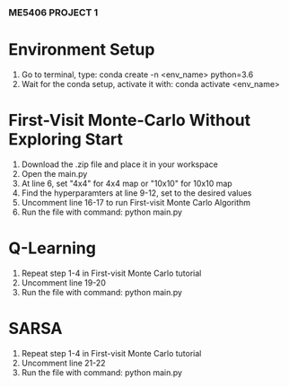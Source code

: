 ### ME5406 PROJECT 1

# Environment Setup
1. Go to terminal, type: conda create -n <env_name> python=3.6
2. Wait for the conda setup, activate it with: conda activate <env_name>

# First-Visit Monte-Carlo Without Exploring Start
1. Download the .zip file and place it in your workspace
2. Open the main.py 
3. At line 6, set "4x4" for 4x4 map or "10x10" for 10x10 map
4. Find the hyperparamters at line 9-12, set to the desired values
5. Uncomment line 16-17 to run First-visit Monte Carlo Algorithm
6. Run the file with command: python main.py

# Q-Learning
1. Repeat step 1-4 in First-visit Monte Carlo tutorial
2. Uncomment line 19-20
3. Run the file with command: python main.py

# SARSA
1. Repeat step 1-4 in First-visit Monte Carlo tutorial
2. Uncomment line 21-22
3. Run the file with command: python main.py
